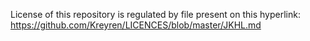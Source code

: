 License of this repository is regulated by file present on this hyperlink:
https://github.com/Kreyren/LICENCES/blob/master/JKHL.md

